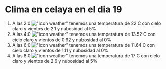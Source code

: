 # Clima en celaya en el dia 19

1. A las 2:0 !["icon weather"](http://openweathermap.org/img/w/02n.png) tenemos una temperatura de 22 C con cielo claro y  vientos de 2.1 y nubosidad al 5%
1. A las 4:0 !["icon weather"](http://openweathermap.org/img/w/01n.png) tenemos una temperatura de 13.52 C con cielo claro y  vientos de 0.92 y nubosidad al 0%
1. A las 6:0 !["icon weather"](http://openweathermap.org/img/w/01n.png) tenemos una temperatura de 11.64 C con cielo claro y  vientos de 1.11 y nubosidad al 0%
1. A las 8:0 !["icon weather"](http://openweathermap.org/img/w/02n.png) tenemos una temperatura de 17 C con cielo claro y  vientos de 2.6 y nubosidad al 5%
